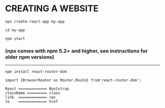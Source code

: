 # CREATING A WEBSITE

```
npx create-react-app my-app
```

```
cd my-app
```

```
npm start
```

### (npx comes with npm 5.2+ and higher, see instructions for older npm versions)

---

```
npm install react-router-dom
```

```
import {BrowserRouter as Router,Route} from'react-router-dom';
```

```
React ============= Bootstrap
className ========= class
link  ============= <a>
to    ============= href
```
